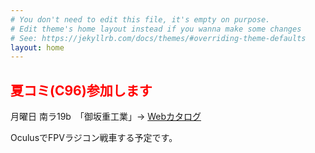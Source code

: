 ```yaml
---
# You don't need to edit this file, it's empty on purpose.
# Edit theme's home layout instead if you wanna make some changes
# See: https://jekyllrb.com/docs/themes/#overriding-theme-defaults
layout: home
---
```


## <font color="red">夏コミ(C96)参加します</font>

月曜日 南ラ19b　「御坂重工業」→
[Webカタログ](https://webcatalog-free.circle.ms/Circle/14521175/)

OculusでFPVラジコン戦車する予定です。
